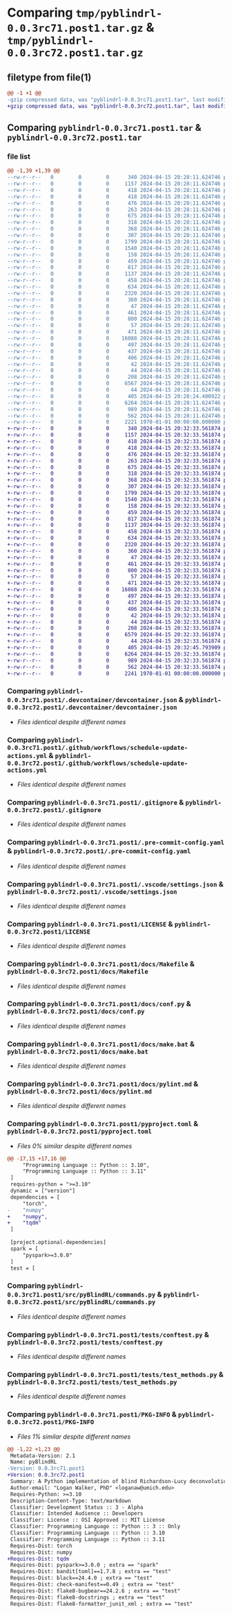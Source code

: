 # Comparing `tmp/pyblindrl-0.0.3rc71.post1.tar.gz` & `tmp/pyblindrl-0.0.3rc72.post1.tar.gz`

## filetype from file(1)

```diff
@@ -1 +1 @@
-gzip compressed data, was "pyblindrl-0.0.3rc71.post1.tar", last modified: Fri Jan  1 00:00:00 2016, max compression
+gzip compressed data, was "pyblindrl-0.0.3rc72.post1.tar", last modified: Fri Jan  1 00:00:00 2016, max compression
```

## Comparing `pyblindrl-0.0.3rc71.post1.tar` & `pyblindrl-0.0.3rc72.post1.tar`

### file list

```diff
@@ -1,39 +1,39 @@
--rw-r--r--   0        0        0      340 2024-04-15 20:28:11.624746 pyblindrl-0.0.3rc71.post1/.devcontainer/Dockerfile
--rw-r--r--   0        0        0     1157 2024-04-15 20:28:11.624746 pyblindrl-0.0.3rc71.post1/.devcontainer/devcontainer.json
--rw-r--r--   0        0        0      418 2024-04-15 20:28:11.624746 pyblindrl-0.0.3rc71.post1/.github/dependabot.yml
--rw-r--r--   0        0        0      418 2024-04-15 20:28:11.624746 pyblindrl-0.0.3rc71.post1/.github/template-sync.yml
--rw-r--r--   0        0        0      476 2024-04-15 20:28:11.624746 pyblindrl-0.0.3rc71.post1/.github/workflows/CI.yml
--rw-r--r--   0        0        0      263 2024-04-15 20:28:11.624746 pyblindrl-0.0.3rc71.post1/.github/workflows/publish.yml
--rw-r--r--   0        0        0      675 2024-04-15 20:28:11.624746 pyblindrl-0.0.3rc71.post1/.github/workflows/schedule-update-actions.yml
--rw-r--r--   0        0        0      318 2024-04-15 20:28:11.624746 pyblindrl-0.0.3rc71.post1/.github/workflows/semantic-pr-check.yml
--rw-r--r--   0        0        0      368 2024-04-15 20:28:11.624746 pyblindrl-0.0.3rc71.post1/.github/workflows/sphinx.yml
--rw-r--r--   0        0        0      307 2024-04-15 20:28:11.624746 pyblindrl-0.0.3rc71.post1/.github/workflows/template-sync.yml
--rw-r--r--   0        0        0     1799 2024-04-15 20:28:11.624746 pyblindrl-0.0.3rc71.post1/.gitignore
--rw-r--r--   0        0        0     1540 2024-04-15 20:28:11.624746 pyblindrl-0.0.3rc71.post1/.pre-commit-config.yaml
--rw-r--r--   0        0        0      158 2024-04-15 20:28:11.624746 pyblindrl-0.0.3rc71.post1/.pypirc
--rw-r--r--   0        0        0      459 2024-04-15 20:28:11.624746 pyblindrl-0.0.3rc71.post1/.vscode/launch.json
--rw-r--r--   0        0        0      817 2024-04-15 20:28:11.624746 pyblindrl-0.0.3rc71.post1/.vscode/settings.json
--rw-r--r--   0        0        0     1137 2024-04-15 20:28:11.624746 pyblindrl-0.0.3rc71.post1/LICENSE
--rw-r--r--   0        0        0      458 2024-04-15 20:28:11.624746 pyblindrl-0.0.3rc71.post1/README.md
--rw-r--r--   0        0        0      634 2024-04-15 20:28:11.624746 pyblindrl-0.0.3rc71.post1/docs/Makefile
--rw-r--r--   0        0        0     2320 2024-04-15 20:28:11.624746 pyblindrl-0.0.3rc71.post1/docs/conf.py
--rw-r--r--   0        0        0      360 2024-04-15 20:28:11.624746 pyblindrl-0.0.3rc71.post1/docs/devcontainer.md
--rw-r--r--   0        0        0       47 2024-04-15 20:28:11.624746 pyblindrl-0.0.3rc71.post1/docs/developer.md
--rw-r--r--   0        0        0      461 2024-04-15 20:28:11.624746 pyblindrl-0.0.3rc71.post1/docs/index.rst
--rw-r--r--   0        0        0      800 2024-04-15 20:28:11.624746 pyblindrl-0.0.3rc71.post1/docs/make.bat
--rw-r--r--   0        0        0       57 2024-04-15 20:28:11.624746 pyblindrl-0.0.3rc71.post1/docs/modules.rst
--rw-r--r--   0        0        0      471 2024-04-15 20:28:11.624746 pyblindrl-0.0.3rc71.post1/docs/pre-commit-config.md
--rw-r--r--   0        0        0    16088 2024-04-15 20:28:11.624746 pyblindrl-0.0.3rc71.post1/docs/pylint.md
--rw-r--r--   0        0        0      497 2024-04-15 20:28:11.624746 pyblindrl-0.0.3rc71.post1/docs/pyproject.md
--rw-r--r--   0        0        0      437 2024-04-15 20:28:11.624746 pyblindrl-0.0.3rc71.post1/docs/python_package.hello_world.rst
--rw-r--r--   0        0        0      406 2024-04-15 20:28:11.624746 pyblindrl-0.0.3rc71.post1/docs/python_package.rst
--rw-r--r--   0        0        0       42 2024-04-15 20:28:11.624746 pyblindrl-0.0.3rc71.post1/docs/requirements.txt
--rw-r--r--   0        0        0       44 2024-04-15 20:28:11.624746 pyblindrl-0.0.3rc71.post1/docs/vscode.md
--rw-r--r--   0        0        0      208 2024-04-15 20:28:11.624746 pyblindrl-0.0.3rc71.post1/docs/workflows.md
--rw-r--r--   0        0        0     6567 2024-04-15 20:28:11.624746 pyblindrl-0.0.3rc71.post1/pyproject.toml
--rw-r--r--   0        0        0       44 2024-04-15 20:28:11.624746 pyblindrl-0.0.3rc71.post1/src/README.md
--rw-r--r--   0        0        0      405 2024-04-15 20:28:24.400922 pyblindrl-0.0.3rc71.post1/src/pyBlindRL/__init__.py
--rw-r--r--   0        0        0     6264 2024-04-15 20:28:11.624746 pyblindrl-0.0.3rc71.post1/src/pyBlindRL/commands.py
--rw-r--r--   0        0        0      989 2024-04-15 20:28:11.624746 pyblindrl-0.0.3rc71.post1/tests/conftest.py
--rw-r--r--   0        0        0      562 2024-04-15 20:28:11.624746 pyblindrl-0.0.3rc71.post1/tests/test_methods.py
--rw-r--r--   0        0        0     2221 1970-01-01 00:00:00.000000 pyblindrl-0.0.3rc71.post1/PKG-INFO
+-rw-r--r--   0        0        0      340 2024-04-15 20:32:33.561874 pyblindrl-0.0.3rc72.post1/.devcontainer/Dockerfile
+-rw-r--r--   0        0        0     1157 2024-04-15 20:32:33.561874 pyblindrl-0.0.3rc72.post1/.devcontainer/devcontainer.json
+-rw-r--r--   0        0        0      418 2024-04-15 20:32:33.561874 pyblindrl-0.0.3rc72.post1/.github/dependabot.yml
+-rw-r--r--   0        0        0      418 2024-04-15 20:32:33.561874 pyblindrl-0.0.3rc72.post1/.github/template-sync.yml
+-rw-r--r--   0        0        0      476 2024-04-15 20:32:33.561874 pyblindrl-0.0.3rc72.post1/.github/workflows/CI.yml
+-rw-r--r--   0        0        0      263 2024-04-15 20:32:33.561874 pyblindrl-0.0.3rc72.post1/.github/workflows/publish.yml
+-rw-r--r--   0        0        0      675 2024-04-15 20:32:33.561874 pyblindrl-0.0.3rc72.post1/.github/workflows/schedule-update-actions.yml
+-rw-r--r--   0        0        0      318 2024-04-15 20:32:33.561874 pyblindrl-0.0.3rc72.post1/.github/workflows/semantic-pr-check.yml
+-rw-r--r--   0        0        0      368 2024-04-15 20:32:33.561874 pyblindrl-0.0.3rc72.post1/.github/workflows/sphinx.yml
+-rw-r--r--   0        0        0      307 2024-04-15 20:32:33.561874 pyblindrl-0.0.3rc72.post1/.github/workflows/template-sync.yml
+-rw-r--r--   0        0        0     1799 2024-04-15 20:32:33.561874 pyblindrl-0.0.3rc72.post1/.gitignore
+-rw-r--r--   0        0        0     1540 2024-04-15 20:32:33.561874 pyblindrl-0.0.3rc72.post1/.pre-commit-config.yaml
+-rw-r--r--   0        0        0      158 2024-04-15 20:32:33.561874 pyblindrl-0.0.3rc72.post1/.pypirc
+-rw-r--r--   0        0        0      459 2024-04-15 20:32:33.561874 pyblindrl-0.0.3rc72.post1/.vscode/launch.json
+-rw-r--r--   0        0        0      817 2024-04-15 20:32:33.561874 pyblindrl-0.0.3rc72.post1/.vscode/settings.json
+-rw-r--r--   0        0        0     1137 2024-04-15 20:32:33.561874 pyblindrl-0.0.3rc72.post1/LICENSE
+-rw-r--r--   0        0        0      458 2024-04-15 20:32:33.561874 pyblindrl-0.0.3rc72.post1/README.md
+-rw-r--r--   0        0        0      634 2024-04-15 20:32:33.561874 pyblindrl-0.0.3rc72.post1/docs/Makefile
+-rw-r--r--   0        0        0     2320 2024-04-15 20:32:33.561874 pyblindrl-0.0.3rc72.post1/docs/conf.py
+-rw-r--r--   0        0        0      360 2024-04-15 20:32:33.561874 pyblindrl-0.0.3rc72.post1/docs/devcontainer.md
+-rw-r--r--   0        0        0       47 2024-04-15 20:32:33.561874 pyblindrl-0.0.3rc72.post1/docs/developer.md
+-rw-r--r--   0        0        0      461 2024-04-15 20:32:33.561874 pyblindrl-0.0.3rc72.post1/docs/index.rst
+-rw-r--r--   0        0        0      800 2024-04-15 20:32:33.561874 pyblindrl-0.0.3rc72.post1/docs/make.bat
+-rw-r--r--   0        0        0       57 2024-04-15 20:32:33.561874 pyblindrl-0.0.3rc72.post1/docs/modules.rst
+-rw-r--r--   0        0        0      471 2024-04-15 20:32:33.561874 pyblindrl-0.0.3rc72.post1/docs/pre-commit-config.md
+-rw-r--r--   0        0        0    16088 2024-04-15 20:32:33.561874 pyblindrl-0.0.3rc72.post1/docs/pylint.md
+-rw-r--r--   0        0        0      497 2024-04-15 20:32:33.561874 pyblindrl-0.0.3rc72.post1/docs/pyproject.md
+-rw-r--r--   0        0        0      437 2024-04-15 20:32:33.561874 pyblindrl-0.0.3rc72.post1/docs/python_package.hello_world.rst
+-rw-r--r--   0        0        0      406 2024-04-15 20:32:33.561874 pyblindrl-0.0.3rc72.post1/docs/python_package.rst
+-rw-r--r--   0        0        0       42 2024-04-15 20:32:33.561874 pyblindrl-0.0.3rc72.post1/docs/requirements.txt
+-rw-r--r--   0        0        0       44 2024-04-15 20:32:33.561874 pyblindrl-0.0.3rc72.post1/docs/vscode.md
+-rw-r--r--   0        0        0      208 2024-04-15 20:32:33.561874 pyblindrl-0.0.3rc72.post1/docs/workflows.md
+-rw-r--r--   0        0        0     6579 2024-04-15 20:32:33.561874 pyblindrl-0.0.3rc72.post1/pyproject.toml
+-rw-r--r--   0        0        0       44 2024-04-15 20:32:33.561874 pyblindrl-0.0.3rc72.post1/src/README.md
+-rw-r--r--   0        0        0      405 2024-04-15 20:32:45.793909 pyblindrl-0.0.3rc72.post1/src/pyBlindRL/__init__.py
+-rw-r--r--   0        0        0     6264 2024-04-15 20:32:33.561874 pyblindrl-0.0.3rc72.post1/src/pyBlindRL/commands.py
+-rw-r--r--   0        0        0      989 2024-04-15 20:32:33.561874 pyblindrl-0.0.3rc72.post1/tests/conftest.py
+-rw-r--r--   0        0        0      562 2024-04-15 20:32:33.561874 pyblindrl-0.0.3rc72.post1/tests/test_methods.py
+-rw-r--r--   0        0        0     2241 1970-01-01 00:00:00.000000 pyblindrl-0.0.3rc72.post1/PKG-INFO
```

### Comparing `pyblindrl-0.0.3rc71.post1/.devcontainer/devcontainer.json` & `pyblindrl-0.0.3rc72.post1/.devcontainer/devcontainer.json`

 * *Files identical despite different names*

### Comparing `pyblindrl-0.0.3rc71.post1/.github/workflows/schedule-update-actions.yml` & `pyblindrl-0.0.3rc72.post1/.github/workflows/schedule-update-actions.yml`

 * *Files identical despite different names*

### Comparing `pyblindrl-0.0.3rc71.post1/.gitignore` & `pyblindrl-0.0.3rc72.post1/.gitignore`

 * *Files identical despite different names*

### Comparing `pyblindrl-0.0.3rc71.post1/.pre-commit-config.yaml` & `pyblindrl-0.0.3rc72.post1/.pre-commit-config.yaml`

 * *Files identical despite different names*

### Comparing `pyblindrl-0.0.3rc71.post1/.vscode/settings.json` & `pyblindrl-0.0.3rc72.post1/.vscode/settings.json`

 * *Files identical despite different names*

### Comparing `pyblindrl-0.0.3rc71.post1/LICENSE` & `pyblindrl-0.0.3rc72.post1/LICENSE`

 * *Files identical despite different names*

### Comparing `pyblindrl-0.0.3rc71.post1/docs/Makefile` & `pyblindrl-0.0.3rc72.post1/docs/Makefile`

 * *Files identical despite different names*

### Comparing `pyblindrl-0.0.3rc71.post1/docs/conf.py` & `pyblindrl-0.0.3rc72.post1/docs/conf.py`

 * *Files identical despite different names*

### Comparing `pyblindrl-0.0.3rc71.post1/docs/make.bat` & `pyblindrl-0.0.3rc72.post1/docs/make.bat`

 * *Files identical despite different names*

### Comparing `pyblindrl-0.0.3rc71.post1/docs/pylint.md` & `pyblindrl-0.0.3rc72.post1/docs/pylint.md`

 * *Files identical despite different names*

### Comparing `pyblindrl-0.0.3rc71.post1/pyproject.toml` & `pyblindrl-0.0.3rc72.post1/pyproject.toml`

 * *Files 0% similar despite different names*

```diff
@@ -17,15 +17,16 @@
     "Programming Language :: Python :: 3.10",
     "Programming Language :: Python :: 3.11"
 ]
 requires-python = ">=3.10"
 dynamic = ["version"]
 dependencies = [
     "torch",
-    "numpy"
+    "numpy",
+    "tqdm"
 ]
 
 [project.optional-dependencies]
 spark = [
     "pyspark>=3.0.0"
 ]
 test = [
```

### Comparing `pyblindrl-0.0.3rc71.post1/src/pyBlindRL/commands.py` & `pyblindrl-0.0.3rc72.post1/src/pyBlindRL/commands.py`

 * *Files identical despite different names*

### Comparing `pyblindrl-0.0.3rc71.post1/tests/conftest.py` & `pyblindrl-0.0.3rc72.post1/tests/conftest.py`

 * *Files identical despite different names*

### Comparing `pyblindrl-0.0.3rc71.post1/tests/test_methods.py` & `pyblindrl-0.0.3rc72.post1/tests/test_methods.py`

 * *Files identical despite different names*

### Comparing `pyblindrl-0.0.3rc71.post1/PKG-INFO` & `pyblindrl-0.0.3rc72.post1/PKG-INFO`

 * *Files 1% similar despite different names*

```diff
@@ -1,22 +1,23 @@
 Metadata-Version: 2.1
 Name: pyBlindRL
-Version: 0.0.3rc71.post1
+Version: 0.0.3rc72.post1
 Summary: A Python implementation of blind Richardson-Lucy deconvolution
 Author-email: "Logan Walker, PhD" <loganaw@umich.edu>
 Requires-Python: >=3.10
 Description-Content-Type: text/markdown
 Classifier: Development Status :: 3 - Alpha
 Classifier: Intended Audience :: Developers
 Classifier: License :: OSI Approved :: MIT License
 Classifier: Programming Language :: Python :: 3 :: Only
 Classifier: Programming Language :: Python :: 3.10
 Classifier: Programming Language :: Python :: 3.11
 Requires-Dist: torch
 Requires-Dist: numpy
+Requires-Dist: tqdm
 Requires-Dist: pyspark>=3.0.0 ; extra == "spark"
 Requires-Dist: bandit[toml]==1.7.8 ; extra == "test"
 Requires-Dist: black==24.4.0 ; extra == "test"
 Requires-Dist: check-manifest==0.49 ; extra == "test"
 Requires-Dist: flake8-bugbear==24.2.6 ; extra == "test"
 Requires-Dist: flake8-docstrings ; extra == "test"
 Requires-Dist: flake8-formatter_junit_xml ; extra == "test"
```

